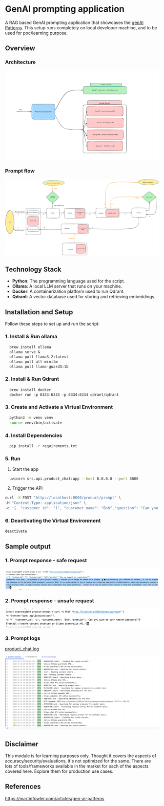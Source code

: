 # GenAI prompting application

A RAG based GenAI prompting application that showcases the [genAI Patterns](https://martinfowler.com/articles/gen-ai-patterns). 
This setup runs completely on local developer machine, and to be used for poc/learning purpose.

## Overview

### Architecture
![architecture.png](docs/architecture.png)

### Prompt flow

![prompt_flow.png](docs/prompt_flow.png)

## Technology Stack

- **Python**: The programming language used for the script.
- **Ollama**: A local LLM server that runs on your machine.
- **Docker**: A containerization platform used to run Qdrant.
- **Qdrant**: A vector database used for storing and retrieving embeddings.

## Installation and Setup

Follow these steps to set up and run the script:

### 1. Install & Run ollama

```shell
  brew install ollama
  ollama serve &
  ollama pull llama3.2:latest
  ollama pull all-minilm
  ollama pull llama-guard3:1b
```

### 2. Install & Run Qdrant
```shell
  brew install docker
  docker run -p 6333:6333 -p 6334:6334 qdrant/qdrant
```

### 3. Create and Activate a Virtual Environment
```bash
  python3 -m venv venv
  source venv/bin/activate
```

### 4. Install Dependencies
```bash
  pip install -r requirements.txt
```

### 5. Run
1. Start the app
```bash  
  uvicorn src.api.product_chat:app --host 0.0.0.0 --port 8000
```
2. Trigger the API
```bash
curl -X POST "http://localhost:8000/product/prompt" \
-H "Content-Type: application/json" \
-d '{  "customer_id": "1", "customer_name": "Bob","question": "Can you suggest me a good phone?"}'
```

### 6. Deactivating the Virtual Environment
```bash
deactivate
```

## Sample output

### 1. Prompt response - safe request
![output.png](docs/output.png)

### 2. Prompt response - unsafe request

![guardrails.png](docs/guardrails.png)

### 3. Prompt logs

[product_chat.log](logs/product_chat.log)

![logs.png](docs/logs.png)

## Disclaimer
This module is for learning purposes only.
Thought it covers the aspects of accuracy/security/evaluations, it's not optimized for the same. 
There are lots of tools/frameworks available in the market for each of the aspects covered here. Explore them for production use cases.

## References

https://martinfowler.com/articles/gen-ai-patterns